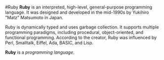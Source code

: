 #Ruby
**Ruby** is an interpreted, high-level, general-purpose programming language. It was designed and developed in the mid-1990s by Yukihiro "Matz" Matsumoto in Japan.

Ruby is dynamically typed and uses garbage collection. It supports multiple programming paradigms, including procedural, object-oriented, and functional programming. According to the creator, Ruby was influenced by Perl, Smalltalk, Eiffel, Ada, BASIC, and Lisp.

**Ruby** is a *programming language*.